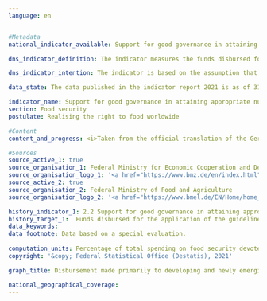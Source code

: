 ```yaml
---
language: en    


#Metadata    
national_indicator_available: Support for good governance in attaining appropriate nutrition worldwide    

dns_indicator_definition: The indicator measures the funds disbursed for the application of the relevant international standards and recommendations on the realisation of the right to food (defined according to the Global Strategic Framework of the UN Committee on World Food Security (CFS)) as a percentage of total spending on food security.<br><br><br><br>    

dns_indicator_intention: The indicator is based on the assumption that the promotion of the application of international guidelines and recommendations on food security can improve the food situation and thus make an important contribution to the fulfilment of SDG 2 and the realisation of the right to food.<br><br>The indicator measures the German contribution to enhancing good governance in the context of efforts to promote food security. The proportion of funds disbursed for food security that is used for governance is to increase accordingly by 2030.    

data_state: The data published in the indicator report 2021 is as of 31.12.2020. The data shown on the DNS-Online-Platform is updated regularly, so that more current data may be available online than published in the indicator report 2021.    

indicator_name: Support for good governance in attaining appropriate nutrition worldwide    
section: Food security    
postulate: Realising the right to food worldwide    

#Content    
content_and_progress: <i>Taken from the official translation of the German Sustainable Development Strategy</i><br><br>The collection of data for the indicator is undertaken by the Federal Ministry of Food and Agriculture (BMEL) and the Federal Ministry for Economic Cooperation and Development (BMZ). To this end, all project and programme documents relating to food security projects are examined. The initial survey for 2016 was reviewed externally. That validation revealed that the data collection criteria and the definition of good governance needed to be specified in order to ensure comparability of the results. The methodology was subsequently revised.<br><br>A project is now counted if the objective, the effect matrix or the project description (a) specifically names a guideline or recommendation of the Global Strategic Framework for Food Security and Nutrition, or (b) a core element of the content of a guideline/recommendation is a substantial part of the project, and the project simultaneously aims to improve legal, institutional or political conditions. There must be congruity with the recording of the related spending as official development assistance (ODA).<br><br>In 2016, EUR 148 million of ODA for food security fell under the subheading of governance. On the basis of the revised methodology, this amount corresponds to 16.7% of the total expenditure of EUR 887 million. Both the total expenditure and the expenditure under the subheading of governance are thus considerably lower than the values calculated before the methodology was revised, which put governance expenditure for 2016 at 32% of a total of EUR 1,472 million. This is primarily due to a redefinition of the concept of governance and the use of an additional criterion in the form of the OECD governance indicator or, alternatively, of the governance criteria used in German development cooperation. <br><br>In 2018, a total of EUR 223 million, or 18.3% of the total expenditure of EUR 1,215 million on ODA for food security, fell under the subheading of governance. Compared with the total amount of official development assistance, however, the proportions allocated to both governance and food security are small. In 2018, for example, total spending on ODA amounted to EUR 25 billion. Of that amount, 4.9% went to food security and 0.9% to good governance within the realm of food security.<br><br>The indicator represents one facet of Germany’s contribution to the achievement of SDG 2. In recent years the overall situation in the countries with which Germany engages in development cooperation initially showed a considerable improvement. According to figures from the United Nations Food and Agriculture Organization (FAO), the percentage of people suffering from undernourishment in these partner countries fell from 19% in the year 2000 to 14% in 2015. Current FAO estimates, however, indicate that the undernourishment rate has been rising worldwide since 2015 and that 280 million people were undernourished in 2018. That corresponds to 11% of the world’s population.    

#Sources    
source_active_1: true
source_organisation_1: Federal Ministry for Economic Cooperation and Development
source_organisation_logo_1: '<a href="https://www.bmz.de/en/index.html">Federal Ministry for Economic Cooperation and Development</a>'
source_active_2: true
source_organisation_2: Federal Ministry of Food and Agriculture
source_organisation_logo_2: '<a href="https://www.bmel.de/EN/Home/home_node.html">Federal Ministry of Food and Agriculture</a>'    

history_indicator_1: 2.2 Support for good governance in attaining appropriate nutrition world-wide                    
history_target_1:  Funds disbursed for the application of the guidelines and recommendations of the UN Committee on World Food Security (CFS) to be increased appropriately as a percentage of total spending on food security by 2030    
data_keywords:    
data_footnote: Data based on a special evaluation.    
    
computation_units: Percentage of total spending on food security devoted to good governance    
copyright: '&copy; Federal Statistical Office (Destatis), 2021'    

graph_title: Disbursement made primarily to developing and newly emerging countries to support good governance in the context of efforts to promote food security    

national_geographical_coverage:     
---    
```

<div>
  <div class="my-header">
    <h3>
    </h3>
  </div>